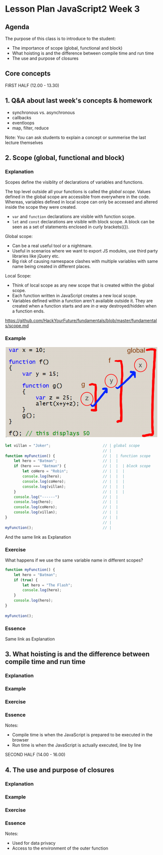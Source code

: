 # Lesson Plan JavaScript2 Week 3

## Agenda

The purpose of this class is to introduce to the student:

- The importance of scope (global, functional and block)
- What hoisting is and the difference between compile time and run time
- The use and purpose of closures

## Core concepts

FIRST HALF (12.00 - 13.30)
## 1. Q&A about last week's concepts & homework
- synchronous vs. asynchronous
- callbacks
- eventloops
- map, filter, reduce

Note: You can ask students to explain a concept or summerise the last lecture themselves

## 2. Scope (global, functional and block)
### Explanation
Scopes define the visiblity of declarations of variables and functions.

The top level outside all your functions is called the _global scope_. Values defined in the global scope are accessible from everywhere in the code. Whereas, variables defined in local scope can only be accessed and altered inside the scope they were created.

- `var` and `function` declarations are visible with function scope.
- `let` and `const` declarations are visible with block scope. A block can be seen as a set of statements enclosed in curly brackets({}).

Global scope:

- Can be a real useful tool or a nightmare.
- Useful in scenarios where we want to export JS modules, use third party libraries like jQuery etc.
- Big risk of causing namespace clashes with multiple variables with same name being created in different places.

Local Scope:

- Think of local scope as any new scope that is created within the global scope.
- Each function written in JavaScript creates a new local scope.
- Variables defined within a function aren't available outside it. They are created when a function starts and are _in a way_ destroyed/hidden when a function ends.

https://github.com/HackYourFuture/fundamentals/blob/master/fundamentals/scope.md
### Example
![Scopes](../assets/scopes.png)

```Javascript
let villan = "Joker";                        // | global scope
                                             // |
function myFunction() {                      // |  | function scope
    let hero = "Batman";                     // |  |
    if (hero === "Batman") {                 // |  |  | block scope
        let coHero = "Robin";                // |  |  |
        console.log(hero);                   // |  |  |
        console.log(coHero);                 // |  |  |
        console.log(villan);                 // |  |  |
    }                                        // |  |  |
    console.log("------")                    // |  |
    console.log(hero);                       // |  |
    console.log(coHero);                     // |  |
    console.log(villan);                     // |  |
}                                            // |  |
                                             // |
myFunction();                                // |
```

And the same link as Explanation 
### Exercise
What happens if we use the same variable name in different scopes?

```Javascript
function myFunction() {
    let hero = "Batman";
    if (true) {
        let hero = "The Flash";
        console.log(hero);
    }
    console.log(hero);
}

myFunction();
```
### Essence
Same link as Explanation

## 3. What hoisting is and the difference between compile time and run time
### Explanation
### Example
### Exercise
### Essence
Notes:

- Compile time is when the JavaScript is prepared to be executed in the browser
- Run time is when the JavaScript is actually executed, line by line


SECOND HALF (14.00 - 16.00)

## 4. The use and purpose of closures
### Explanation
### Example
### Exercise
### Essence
Notes:

- Used for data privacy
- Access to the environment of the outer function



